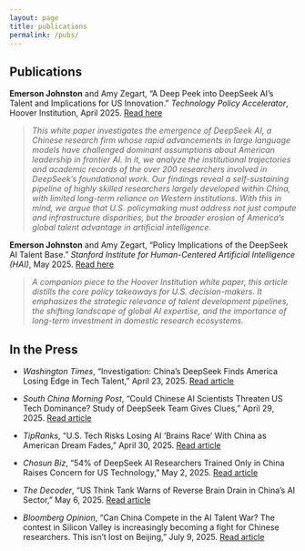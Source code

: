 ```yaml
---
layout: page
title: publications
permalink: /pubs/
---
```


## Publications


**Emerson Johnston** and Amy Zegart, “A Deep Peek into DeepSeek AI’s Talent and Implications for US Innovation.” *Technology Policy Accelerator*, Hoover Institution, April 2025. [Read here](https://www.hoover.org/research/deep-peek-deepseek-ais-talent-and-implications-us-innovation)    

> *This white paper investigates the emergence of DeepSeek AI, a Chinese research firm whose rapid advancements in large language models have challenged dominant assumptions about American leadership in frontier AI. In it, we analyze the institutional trajectories and academic records of the over 200 researchers involved in DeepSeek’s foundational work. Our findings reveal a self-sustaining pipeline of highly skilled researchers largely developed within China, with limited long-term reliance on Western institutions. With this in mind, we argue that U.S. policymaking must address not just compute and infrastructure disparities, but the broader erosion of America’s global talent advantage in artificial intelligence.*

**Emerson Johnston** and Amy Zegart, “Policy Implications of the DeepSeek AI Talent Base.” *Stanford Institute for Human-Centered Artificial Intelligence (HAI)*, May 2025. [Read here](https://hai.stanford.edu/policy/policy-implications-of-deepseek-ai-talent-base)

> *A companion piece to the Hoover Institution white paper, this article distills the core policy takeaways for U.S. decision-makers. It emphasizes the strategic relevance of talent development pipelines, the shifting landscape of global AI expertise, and the importance of long-term investment in domestic research ecosystems.*

## In the Press

- *Washington Times*, “Investigation: China’s DeepSeek Finds America Losing Edge in Tech Talent,” April 23, 2025. [Read article](https://www.washingtontimes.com/news/2025/apr/23/investigation-chinas-deepseek-finds-america-losing-edge-tech-talent/)

- *South China Morning Post*, “Could Chinese AI Scientists Threaten US Tech Dominance? Study of DeepSeek Team Gives Clues,” April 29, 2025. [Read article](https://www.scmp.com/news/china/science/article/3308558/could-chinese-ai-scientists-threaten-us-tech-dominance-study-deepseek-team-gives-clues?module=top_story&pgtype=homepage)

- *TipRanks*, “U.S. Tech Risks Losing AI ‘Brains Race’ With China as American Dream Fades,” April 30, 2025. [Read article](https://www.tipranks.com/news/u-s-tech-risks-losing-ai-brains-race-with-china-as-american-dream-fades)

- *Chosun Biz*, “54% of DeepSeek AI Researchers Trained Only in China Raises Concern for US Technology,” May 2, 2025. [Read article](https://biz.chosun.com/en/en-it/2025/05/02/XQOIURH2ZFB3FML7K4KMBDB4WE/)

- *The Decoder*, “US Think Tank Warns of Reverse Brain Drain in China’s AI Sector,” May 6, 2025. [Read article](https://the-decoder.com/us-think-tank-warns-of-reverse-brain-drain-in-chinas-ai-sector/)

- *Bloomberg Opinion*, “Can China Compete in the AI Talent War? The contest in Silicon Valley is increasingly becoming a fight for Chinese researchers. This isn’t lost on Beijing,” July 9, 2025. [Read article](https://www.bloomberg.com/opinion/articles/2025-07-09/can-china-compete-with-the-us-in-the-ai-talent-war)
